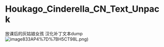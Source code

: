 # Houkago_Cinderella_CN_Text_Unpack
放课后的灰姑娘女孩 汉化补丁文本dump  
![image](https://github.com/Dir-A/Houkago_Cinderella_CN_Text_Unpack/blob/main/%25G%60OVSH)833AP4%7D%7BH5CT98L.png)

